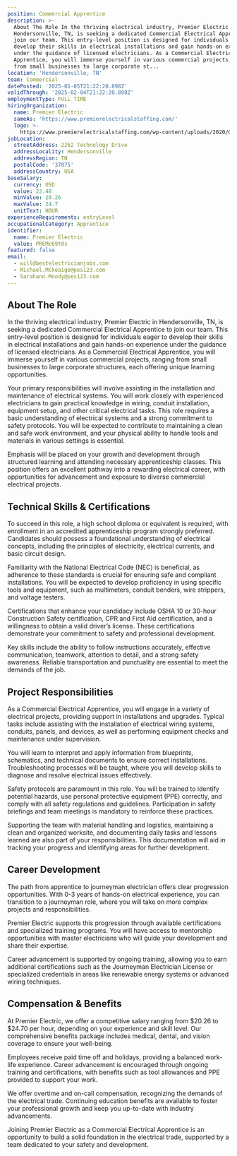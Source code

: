 ```yaml
---
position: Commercial Apprentice
description: >-
  About The Role In the thriving electrical industry, Premier Electric in
  Hendersonville, TN, is seeking a dedicated Commercial Electrical Apprentice to
  join our team. This entry-level position is designed for individuals eager to
  develop their skills in electrical installations and gain hands-on experience
  under the guidance of licensed electricians. As a Commercial Electrical
  Apprentice, you will immerse yourself in various commercial projects, ranging
  from small businesses to large corporate st...
location: 'Hendersonville, TN'
team: Commercial
datePosted: '2025-01-05T21:22:20.898Z'
validThrough: '2025-02-04T21:22:20.898Z'
employmentType: FULL_TIME
hiringOrganization:
  name: Premier Electric
  sameAs: 'https://www.premierelectricalstaffing.com/'
  logo: >-
    https://www.premierelectricalstaffing.com/wp-content/uploads/2020/05/Premier-Electrical-Staffing-logo.png
jobLocation:
  streetAddress: 2262 Technology Drive
  addressLocality: Hendersonville
  addressRegion: TN
  postalCode: '37075'
  addressCountry: USA
baseSalary:
  currency: USD
  value: 22.48
  minValue: 20.26
  maxValue: 24.7
  unitText: HOUR
experienceRequirements: entryLevel
occupationalCategory: Apprentice
identifier:
  name: Premier Electric
  value: PREMc69t0s
featured: false
email:
  - will@bestelectricianjobs.com
  - Michael.Mckeaige@pes123.com
  - Sarahann.Moody@pes123.com
---
```




## About The Role

In the thriving electrical industry, Premier Electric in Hendersonville, TN, is seeking a dedicated Commercial Electrical Apprentice to join our team. This entry-level position is designed for individuals eager to develop their skills in electrical installations and gain hands-on experience under the guidance of licensed electricians. As a Commercial Electrical Apprentice, you will immerse yourself in various commercial projects, ranging from small businesses to large corporate structures, each offering unique learning opportunities.

Your primary responsibilities will involve assisting in the installation and maintenance of electrical systems. You will work closely with experienced electricians to gain practical knowledge in wiring, conduit installation, equipment setup, and other critical electrical tasks. This role requires a basic understanding of electrical systems and a strong commitment to safety protocols. You will be expected to contribute to maintaining a clean and safe work environment, and your physical ability to handle tools and materials in various settings is essential.

Emphasis will be placed on your growth and development through structured learning and attending necessary apprenticeship classes. This position offers an excellent pathway into a rewarding electrical career, with opportunities for advancement and exposure to diverse commercial electrical projects.

## Technical Skills & Certifications

To succeed in this role, a high school diploma or equivalent is required, with enrollment in an accredited apprenticeship program strongly preferred. Candidates should possess a foundational understanding of electrical concepts, including the principles of electricity, electrical currents, and basic circuit design.

Familiarity with the National Electrical Code (NEC) is beneficial, as adherence to these standards is crucial for ensuring safe and compliant installations. You will be expected to develop proficiency in using specific tools and equipment, such as multimeters, conduit benders, wire strippers, and voltage testers.

Certifications that enhance your candidacy include OSHA 10 or 30-hour Construction Safety certification, CPR and First Aid certification, and a willingness to obtain a valid driver’s license. These certifications demonstrate your commitment to safety and professional development.

Key skills include the ability to follow instructions accurately, effective communication, teamwork, attention to detail, and a strong safety awareness. Reliable transportation and punctuality are essential to meet the demands of the job.

## Project Responsibilities

As a Commercial Electrical Apprentice, you will engage in a variety of electrical projects, providing support in installations and upgrades. Typical tasks include assisting with the installation of electrical wiring systems, conduits, panels, and devices, as well as performing equipment checks and maintenance under supervision.

You will learn to interpret and apply information from blueprints, schematics, and technical documents to ensure correct installations. Troubleshooting processes will be taught, where you will develop skills to diagnose and resolve electrical issues effectively.

Safety protocols are paramount in this role. You will be trained to identify potential hazards, use personal protective equipment (PPE) correctly, and comply with all safety regulations and guidelines. Participation in safety briefings and team meetings is mandatory to reinforce these practices.

Supporting the team with material handling and logistics, maintaining a clean and organized worksite, and documenting daily tasks and lessons learned are also part of your responsibilities. This documentation will aid in tracking your progress and identifying areas for further development.

## Career Development

The path from apprentice to journeyman electrician offers clear progression opportunities. With 0-3 years of hands-on electrical experience, you can transition to a journeyman role, where you will take on more complex projects and responsibilities.

Premier Electric supports this progression through available certifications and specialized training programs. You will have access to mentorship opportunities with master electricians who will guide your development and share their expertise.

Career advancement is supported by ongoing training, allowing you to earn additional certifications such as the Journeyman Electrician License or specialized credentials in areas like renewable energy systems or advanced wiring techniques.

## Compensation & Benefits

At Premier Electric, we offer a competitive salary ranging from $20.26 to $24.70 per hour, depending on your experience and skill level. Our comprehensive benefits package includes medical, dental, and vision coverage to ensure your well-being.

Employees receive paid time off and holidays, providing a balanced work-life experience. Career advancement is encouraged through ongoing training and certifications, with benefits such as tool allowances and PPE provided to support your work.

We offer overtime and on-call compensation, recognizing the demands of the electrical trade. Continuing education benefits are available to foster your professional growth and keep you up-to-date with industry advancements.

Joining Premier Electric as a Commercial Electrical Apprentice is an opportunity to build a solid foundation in the electrical trade, supported by a team dedicated to your safety and development.
